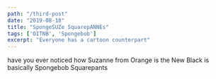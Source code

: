 ```yaml
---
path: "/third-post"
date: "2019-08-18"
title: "SpongeSUZe SquarepANNEs"
tags: ['OITNB', 'Spongebob']
excerpt: "Everyone has a cartoon counterpart"
---
```


have you ever noticed how Suzanne from Orange is the New Black is basically Spongebob Squarepants
